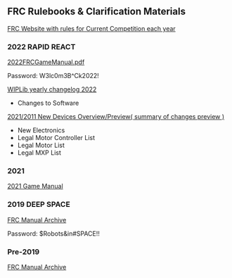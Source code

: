 ## FRC Rulebooks & Clarification Materials

[FRC Website with rules for Current Competition each year](https://www.firstinspires.org/resource-library/frc/competition-manual-qa-system)

### 2022 RAPID REACT 

[2022FRCGameManual.pdf](https://firstfrc.blob.core.windows.net/frc2022/Manual/2022FRCGameManual.pdf)

Password: 
W3lc0m3B^Ck2022!

[WIPLib yearly changelog 2022](https://docs.wpilib.org/en/stable/docs/yearly-overview/yearly-changelog.html)
- Changes to Software

[2021/2011 New Devices Overview/Preview( summary of changes preview )](https://www.firstinspires.org/robotics/frc/blog/2021-2022-approved-devices-and-rules-preview)
- New Electronics
- Legal Motor Controller List
- Legal Motor List
- Legal MXP List

### 2021 

[2021 Game Manual](https://firstfrc.blob.core.windows.net/frc2021/Manual/2021FRCGameManual.pdf)

### 2019 DEEP SPACE

[FRC Manual Archive](https://www.firstinspires.org/resource-library/frc/archived-game-documentation)

Password:
$Robots&in#SPACE!!

### Pre-2019

[FRC Manual Archive](https://www.firstinspires.org/resource-library/frc/archived-game-documentation)
